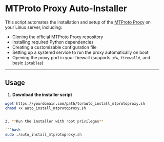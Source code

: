 # MTProto Proxy Auto-Installer

This script automates the installation and setup of the [MTProto Proxy](https://github.com/alexbers/mtprotoproxy) on your Linux server, including:

- Cloning the official MTProto Proxy repository
- Installing required Python dependencies
- Creating a customizable configuration file
- Setting up a systemd service to run the proxy automatically on boot
- Opening the proxy port in your firewall (supports `ufw`, `firewalld`, and basic `iptables`)


---

## Usage

1. **Download the installer script**

```bash
wget https://yourdomain.com/path/to/auto_install_mtprotoproxy.sh
chmod +x auto_install_mtprotoproxy.sh


2. **Run the installer with root privileges**

```bash
sudo ./auto_install_mtprotoproxy.sh
